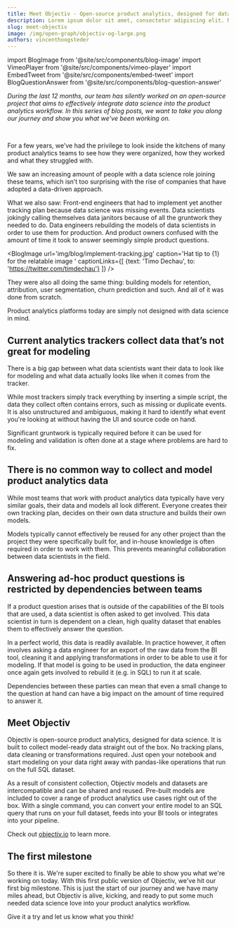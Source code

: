 ```yaml
---
title: Meet Objectiv - Open-source product analytics, designed for data science
description: Lorem ipsum dolor sit amet, consectetur adipiscing elit. Nullam faucibus sit amet dolor sed semper. Nunc faucibus tristique sapien, eu pharetra ligula pulvinar et. Aliquam ullamcorper lacus enim, in vulputate elit rutrum ut. Mauris iaculis varius erat, nec dapibus turpis lobortis eget. Cras vitae magna vitae erat volutpat tincidunt. Vestibulum eu magna eget lacus commodo eleifend sed ut lorem. Nam dapibus eros neque, non vulputate sem sodales placerat.
slug: meet-objectiv
image: /img/open-graph/objectiv-og-large.png
authors: vincenthoogsteder
---
```


<head>
  <meta property="og:title" content="Meet Objectiv - Open-source product analytics, designed for data science" />
</head>

import BlogImage from '@site/src/components/blog-image'
import VimeoPlayer from '@site/src/components/vimeo-player'
import EmbedTweet from '@site/src/components/embed-tweet'
import BlogQuestionAnswer from '@site/src/components/blog-question-answer'


*During the last 12 months, our team has silently worked on an open-source project that aims to effectively integrate data science into the product analytics workflow. In this series of blog posts, we want to take you along our journey and show you what we’ve been working on.*

<!--truncate-->

<br />

For a few years, we’ve had the privilege to look inside the kitchens of many product analytics teams to see how they were organized, how they worked and what they struggled with.

We saw an increasing amount of people with a data science role joining these teams, which isn’t too surprising with the rise of companies that have adopted a data-driven approach.

What we also saw: Front-end engineers that had to implement yet another tracking plan because data science was missing events. Data scientists jokingly calling themselves data janitors because of all the gruntwork they needed to do. Data engineers rebuilding the models of data scientists in order to use them for production. And product owners confused with the amount of time it took to answer seemingly simple product questions.

<BlogImage url='img/blog/implement-tracking.jpg' 
  caption='Hat tip to {1} for the relatable image ' 
  captionLinks={[
    {text: 'Timo Dechau', to: 'https://twitter.com/timdechau'}
  ]} />

They were also all doing the same thing: building models for retention, attribution, user segmentation, churn prediction and such. And all of it was done from scratch.

Product analytics platforms today are simply not designed with data science in mind.

<BlogQuestionAnswer question="So, what's the problem?" answer="We believe there's a couple." />

## Current analytics trackers collect data that’s not great for modeling

There is a big gap between what data scientists want their data to look like for modeling and what data actually looks like when it comes from the tracker. 

<BlogImage url='img/blog/expectations-reality.jpg' caption='What I want from my data' />

While most trackers simply track everything by inserting a simple script, the data they collect often contains errors, such as missing or duplicate events. It is also unstructured and ambiguous, making it hard to identify what event you're looking at without having the UI and source code on hand. 

Significant gruntwork is typically required before it can be used for modeling and validation is often done at a stage where problems are hard to fix.

## There is no common way to collect and model product analytics data

While most teams that work with product analytics data typically have very similar goals, their data and models all look different. Everyone creates their own tracking plan, decides on their own data structure and builds their own models. 

Models typically cannot effectively be reused for any other project than the project they were specifically built for, and in-house knowledge is often required in order to work with them. This prevents meaningful collaboration between data scientists in the field.

## Answering ad-hoc product questions is restricted by dependencies between teams

If a product question arises that is outside of the capabilities of the BI tools that are used, a data scientist is often asked to get involved. This data scientist in turn is dependent on a clean, high quality dataset that enables them to effectively answer the question. 

In a perfect world, this data is readily available. In practice however, it often involves asking a data engineer for an export of the raw data from the BI tool, cleaning it and applying transformations in order to be able to use it for modeling. If that model is going to be used in production, the data engineer once again gets involved to rebuild it (e.g. in SQL) to run it at scale.

<EmbedTweet id="1252291581320757249" />

Dependencies between these parties can mean that even a small change to the question at hand can have a big impact on the amount of time required to answer it.

<BlogQuestionAnswer question="What are you going to do about it?" answer="Well, we've been busy." />

## Meet Objectiv 

Objectiv is open-source product analytics, designed for data science. It is built to collect model-ready data straight out of the box. No tracking plans, data cleaning or transformations required. Just open your notebook and start modeling on your data right away with pandas-like operations that run on the full SQL dataset. 

<VimeoPlayer videoId='670857141' id='objectiv-in-2-minutes' caption='Objectiv in 2 minutes' />

As a result of consistent collection, Objectiv models and datasets are intercompatible and can be shared and reused. Pre-built models are included to cover a range of product analytics use cases right out of the box. With a single command, you can convert your entire model to an SQL query that runs on your full dataset, feeds into your BI tools or integrates into your pipeline. 

Check out [objectiv.io](https://www.objectiv.io) to learn more.

## The first milestone

So there it is. We're super excited to finally be able to show you what we're working on today. With this first public version of Objectiv, we've hit our first big milestone. This is just the start of our journey and we have many miles ahead, but Objectiv is alive, kicking, and ready to put some much needed data science love into your product analytics workflow. 

Give it a try and let us know what you think!

